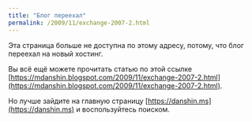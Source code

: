```yaml
---
title: "Блог переехал"
permalink: /2009/11/exchange-2007-2.html
---
```

Эта страница больше не доступна по этому адресу, потому, что блог переехал на новый хостинг.

Вы всё ещё можете прочитать статью по этой ссылке [https://mdanshin.blogspot.com/2009/11/exchange-2007-2.html](https://mdanshin.blogspot.com/2009/11/exchange-2007-2.html).

Но лучше зайдите на главную страницу [https://danshin.ms](https://danshin.ms) и воспользуйтесь поиском.